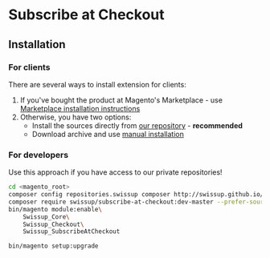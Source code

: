 # Subscribe at Checkout

## Installation

### For clients

There are several ways to install extension for clients:

 1. If you've bought the product at Magento's Marketplace - use
    [Marketplace installation instructions](https://docs.magento.com/marketplace/user_guide/buyers/install-extension.html)
 2. Otherwise, you have two options:
    - Install the sources directly from [our repository](https://docs.swissuplabs.com/m2/extensions/subscribe-at-checkout/installation/composer/) - **recommended**
    - Download archive and use [manual installation](https://docs.swissuplabs.com/m2/extensions/subscribe-at-checkout/installation/manual/)

### For developers

Use this approach if you have access to our private repositories!

```bash
cd <magento_root>
composer config repositories.swissup composer http://swissup.github.io/packages/
composer require swissup/subscribe-at-checkout:dev-master --prefer-source
bin/magento module:enable\
    Swissup_Core\
    Swissup_Checkout\
    Swissup_SubscribeAtCheckout

bin/magento setup:upgrade
```
